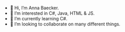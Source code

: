- 👋 Hi, I’m Anna Baecker.
- 👀 I’m interested in C#, Java, HTML & JS.
- 🌱 I’m currently learning C#.
- 💞️ I’m looking to collaborate on many different things.
<!---- 📫 How to reach me --->

<!---
BaeckerAnna/BaeckerAnna is a ✨ special ✨ repository because its `README.md` (this file) appears on your GitHub profile.
You can click the Preview link to take a look at your changes.
--->
